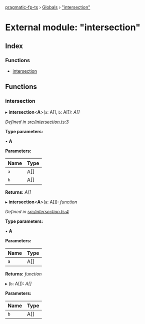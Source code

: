 [pragmatic-fp-ts](../README.md) › [Globals](../globals.md) › ["intersection"](_intersection_.md)

# External module: "intersection"

## Index

### Functions

* [intersection](_intersection_.md#intersection)

## Functions

###  intersection

▸ **intersection**<**A**>(`a`: A[], `b`: A[]): *A[]*

*Defined in [src/intersection.ts:3](https://github.com/hermann-p/pragmatic-fp-ts/blob/1e5cfe0/src/intersection.ts#L3)*

**Type parameters:**

▪ **A**

**Parameters:**

Name | Type |
------ | ------ |
`a` | A[] |
`b` | A[] |

**Returns:** *A[]*

▸ **intersection**<**A**>(`a`: A[]): *function*

*Defined in [src/intersection.ts:4](https://github.com/hermann-p/pragmatic-fp-ts/blob/1e5cfe0/src/intersection.ts#L4)*

**Type parameters:**

▪ **A**

**Parameters:**

Name | Type |
------ | ------ |
`a` | A[] |

**Returns:** *function*

▸ (`b`: A[]): *A[]*

**Parameters:**

Name | Type |
------ | ------ |
`b` | A[] |

